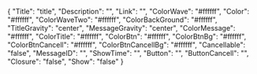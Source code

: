 {
  "Title": "title",
  "Description": "",
  "Link": "",
  "ColorWave": "#ffffff",
  "Color": "#ffffff",
  "ColorWaveTwo": "#ffffff",
  "ColorBackGround": "#ffffff",
  "TitleGravity": "center",
  "MessageGravity": "center",
  "ColorMessage": "#ffffff",
  "ColorTitle": "#ffffff",
  "ColorBtn": "#ffffff",
  "ColorBtnBg": "#ffffff",
  "ColorBtnCancell": "#ffffff",
  "ColorBtnCancellBg": "#ffffff",
  "Cancellable": "false",
  "MessageID": "",
  "ShowTime": "",
  "Button": "",
  "ButtonCancell": "",
  "Closure": "false",
  "Show": "false"
}